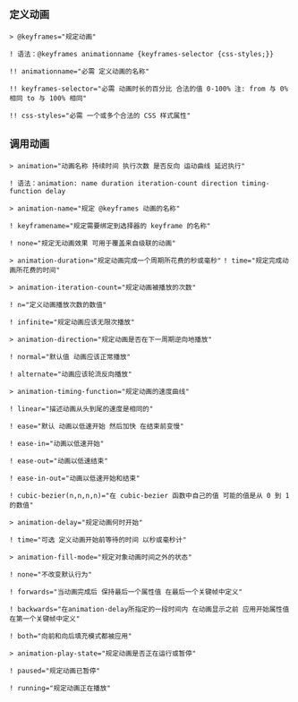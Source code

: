 `定义动画`
--

`> @keyframes="规定动画"`

`! 语法：@keyframes animationname {keyframes-selector {css-styles;}}`

`!! animationname="必需 定义动画的名称"`

`!! keyframes-selector="必需 动画时长的百分比 合法的值 0-100% 注: from 与 0% 相同 to 与 100% 相同"`

`!! css-styles="必需 一个或多个合法的 CSS 样式属性"`

`调用动画`
--

`> animation="动画名称 持续时间 执行次数 是否反向 运动曲线 延迟执行"`

`! 语法：animation: name duration iteration-count direction timing-function delay`

`> animation-name="规定 @keyframes 动画的名称"`

`! keyframename="规定需要绑定到选择器的 keyframe 的名称"`

`! none="规定无动画效果 可用于覆盖来自级联的动画"`

`> animation-duration="规定动画完成一个周期所花费的秒或毫秒"`
`! time="规定完成动画所花费的时间"`

`> animation-iteration-count="规定动画被播放的次数"`

`! n="定义动画播放次数的数值"`

`! infinite="规定动画应该无限次播放"`

`> animation-direction="规定动画是否在下一周期逆向地播放"`

`! normal="默认值 动画应该正常播放"`

`! alternate="动画应该轮流反向播放"`

`> animation-timing-function="规定动画的速度曲线"`

`! linear="描述动画从头到尾的速度是相同的"`

`! ease="默认 动画以低速开始 然后加快 在结束前变慢"`

`! ease-in="动画以低速开始"`

`! ease-out="动画以低速结束"`

`! ease-in-out="动画以低速开始和结束"`

`! cubic-bezier(n,n,n,n)="在 cubic-bezier 函数中自己的值 可能的值是从 0 到 1的数值"`

`> animation-delay="规定动画何时开始"`

`! time="可选 定义动画开始前等待的时间 以秒或毫秒计"`

`> animation-fill-mode="规定对象动画时间之外的状态"`

`! none="不改变默认行为"`

`! forwards="当动画完成后 保持最后一个属性值 在最后一个关键帧中定义"`

`! backwards="在animation-delay所指定的一段时间内 在动画显示之前 应用开始属性值在第一个关键帧中定义"`

`! both="向前和向后填充模式都被应用"`

`> animation-play-state="规定动画是否正在运行或暂停"`

`! paused="规定动画已暂停"`

`! running="规定动画正在播放"`
